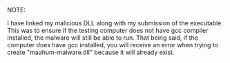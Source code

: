 NOTE: 

I have linked my malicious DLL along with my submission of the executable. This was to ensure if the testing computer does not have gcc compiler installed, the malware will still be able to run. That being said, if the computer does have gcc installed, you will receive an error when trying to create "maahum-malware.dll" because it will already exist. 

